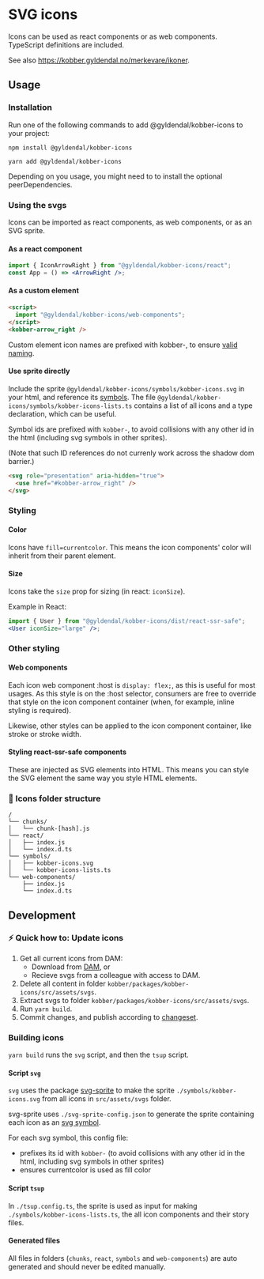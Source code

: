 # SVG icons

Icons can be used as react components or as web components.<br />
TypeScript definitions are included.

See also https://kobber.gyldendal.no/merkevare/ikoner.

## Usage

### Installation

Run one of the following commands to add @gyldendal/kobber-icons to your project:

```
npm install @gyldendal/kobber-icons
```

```
yarn add @gyldendal/kobber-icons
```

Depending on you usage, you might need to to install the optional peerDependencies.

### Using the svgs

Icons can be imported as react components, as web components, or as an SVG sprite.

#### As a react component

```jsx
import { IconArrowRight } from "@gyldendal/kobber-icons/react";
const App = () => <ArrowRight />;
```

#### As a custom element

```html
<script>
  import "@gyldendal/kobber-icons/web-components";
</script>
<kobber-arrow_right />
```

Custom element icon names are prefixed with kobber-, to ensure [valid naming](https://html.spec.whatwg.org/multipage/custom-elements.html#valid-custom-element-name).

#### Use sprite directly

Include the sprite `@gyldendal/kobber-icons/symbols/kobber-icons.svg` in your html, and reference its [symbols](https://developer.mozilla.org/en-US/docs/Web/SVG/Element/symbol).
The file `@gyldendal/kobber-icons/symbols/kobber-icons-lists.ts` contains a list of all icons and a type declaration, which can be useful.

Symbol ids are prefixed with `kobber-`, to avoid collisions with any other id in the html (including svg symbols in other sprites).

(Note that such ID references do not currenly work across the shadow dom barrier.)

```html
<svg role="presentation" aria-hidden="true">
  <use href="#kobber-arrow_right" />
</svg>
```

### Styling

#### Color

Icons have `fill=currentcolor`. This means the icon components' color will inherit from their parent element.

#### Size

Icons take the `size` prop for sizing (in react: `iconSize`).

Example in React:

```jsx
import { User } from "@gyldendal/kobber-icons/dist/react-ssr-safe";
<User iconSize="large" />;
```

### Other styling

#### Web components

Each icon web component :host is `display: flex;`, as this is useful for most usages. As this style is on the :host selector, consumers are free to override that style on the icon component container (when, for example, inline styling is required).

Likewise, other styles can be applied to the icon component container, like stroke or stroke width.

#### Styling react-ssr-safe components

These are injected as SVG elements into HTML. This means you can style the SVG element the same way you style HTML elements.

### 🧱 Icons folder structure

```
/
└── chunks/
│   └── chunk-[hash].js
└── react/
│   ├── index.js
│   └── index.d.ts
└── symbols/
│   ├── kobber-icons.svg
│   └── kobber-icons-lists.ts
└── web-components/
    ├── index.js
    └── index.d.ts
```

## Development

### ⚡ Quick how to: Update icons

1. Get all current icons from DAM:
   - Download from [DAM](https://dam-p-gyldendal.pqcloud.eu/app/#/search//name/?path=%22%5CKobber%5CDesignelementer%5CIkoner%22&enableAssetsOfCollections=true&showAssetsOfSubfolders=true&showSubCollections=false), or
   - Recieve svgs from a colleague with access to DAM.
2. Delete all content in folder `kobber/packages/kobber-icons/src/assets/svgs`.
3. Extract svgs to folder `kobber/packages/kobber-icons/src/assets/svgs`.
4. Run `yarn build`.
5. Commit changes, and publish according to [changeset](../../.changeset/README.md).

### Building icons

`yarn build` runs the `svg` script, and then the `tsup` script.

#### Script `svg`

`svg` uses the package [svg-sprite](https://github.com/svg-sprite/svg-sprite) to make the sprite `./symbols/kobber-icons.svg` from all icons in `src/assets/svgs` folder.

svg-sprite uses `./svg-sprite-config.json` to generate the sprite containing each icon as an [svg symbol](https://developer.mozilla.org/en-US/docs/Web/SVG/Element/symbol).

For each svg symbol, this config file:

- prefixes its id with `kobber-` (to avoid collisions with any other id in the html, including svg symbols in other sprites)
- ensures currentcolor is used as fill color

#### Script `tsup`

In `./tsup.config.ts`, the sprite is used as input for making `./symbols/kobber-icons-lists.ts`, the all icon components and their story files.

#### Generated files

All files in folders (`chunks`, `react`, `symbols` and `web-components`) are auto generated and should never be edited manually.
